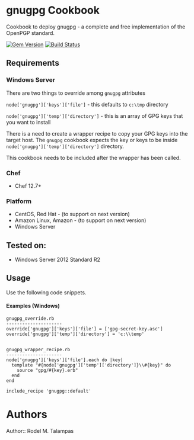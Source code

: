 # gnugpg Cookbook
Cookbook to deploy gnugpg - a complete and free implementation of the OpenPGP standard.

[![Gem Version](https://badge.fury.io/rb/kitchen-vagrant.svg)](http://badge.fury.io/rb/kitchen-vagrant)
[![Build Status](https://travis-ci.org/rodel-talampas/gnugpg.svg?branch=master)](https://travis-ci.org/ledorsapmalat/gnugpg)

## Requirements

### Windows Server

There are two things to override among `gnugpg` attributes

`node['gnugpg']['keys']['file']` - this defaults to `c:\tmp` directory

`node['gnugpg']['temp']['directory']` - this is an array of GPG keys that you want to install

There is a need to create a wrapper recipe to copy your GPG keys into the target host. The `gnugpg` cookbook expects the key or keys to be inside `node['gnugpg']['temp']['directory']` directory.

This cookbook needs to be included after the wrapper has been called.

### Chef

- Chef 12.7+

### Platform

- CentOS, Red Hat - (to support on next version)    
- Amazon Linux, Amazon - (to support on next version)
- Windows Server

## Tested on:

- Windows Server 2012 Standard R2

## Usage

Use the following code snippets.

#### Examples (Windows)
```
gnugpg_override.rb
---------------------
override['gnugpg']['keys']['file'] = ['gpg-secret-key.asc']
override['gnugpg']['temp']['directory'] = 'c:\\temp'


gnugpg_wrapper_recipe.rb
---------------------
node['gnugpg']['keys']['file'].each do |key|
  template "#{node['gnugpg']['temp']['directory']}\\#{key}" do
    source "gpg/#{key}.erb"
  end
end

include_recipe 'gnugpg::default'
```

# Authors
Author:: Rodel M. Talampas
